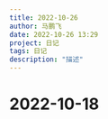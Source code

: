 ```yaml
---
title: 2022-10-26
author: 马鹏飞
date: 2022-10-26 13:29
project: 日记
tags: 日记
description: "描述"
---
```

# 2022-10-18

